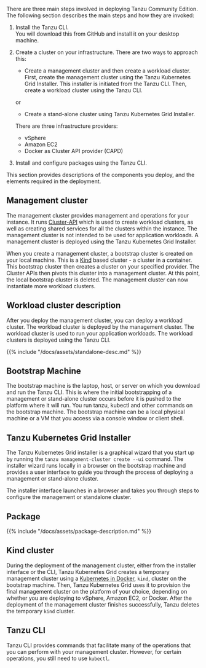 There are three main steps involved in deploying Tanzu Community Edition. The following section describes the main steps and how they are invoked: 

1. Install the Tanzu CLI.  
   You will download this from GitHub and install it on your desktop machine.
2. Create a cluster on your infrastructure. There are two ways to approach this:  
   * Create a management cluster and then create a workload cluster. First, create the management cluster using the Tanzu Kubernetes Grid Installer. This installer is initiated from the Tanzu CLI. Then, create a workload cluster using the Tanzu CLI.   
         
   or  
      
   * Create a stand-alone cluster using Tanzu Kubernetes Grid Installer.

   There are three infrastructure providers:   

    * vSphere
    * Amazon EC2
    * Docker as Cluster API provider (CAPD) 
4. Install and configure packages using the Tanzu CLI.


This section provides descriptions of the components you deploy, and the elements required in the deployment.


## Management cluster
The management cluster provides management and operations for your instance. It runs [Cluster-API](https://cluster-api.sigs.k8s.io/) which is used to create workload clusters, as well as creating shared services for all the clusters within the instance.  The management cluster is not intended to be used for application workloads. A management cluster is deployed using the Tanzu Kubernetes Grid Installer.

When you create a management cluster, a bootstrap cluster is created on your local machine. This is a [Kind](https://kind.sigs.k8s.io/)  based cluster -  a cluster in a container.  This bootstrap cluster then creates a cluster on your specified provider. The Cluster APIs then pivots this cluster into a management cluster. 
At this point, the local bootstrap cluster is deleted.  The management cluster can now instantiate more workload clusters. 

## Workload cluster description

After you deploy the management cluster, you can deploy a workload cluster. The workload cluster is deployed by the management cluster. The workload cluster is used to run your application workloads. The workload clusters is deployed using the Tanzu CLI.

{{% include "/docs/assets/standalone-desc.md" %}}

## Bootstrap Machine
The bootstrap machine is the laptop, host, or server on which you download and run the Tanzu CLI. This is where the initial bootstrapping of a management or stand-alone cluster occurs before it is pushed to the platform where it will run. You run tanzu, kubectl and other commands on the bootstrap machine. The bootstrap machine can be a local physical machine or a VM that you access via a console window or client shell.


## Tanzu Kubernetes Grid Installer
The Tanzu Kubernetes Grid installer is a graphical wizard that you start up by running the ``tanzu management-cluster create --ui`` command. The installer wizard runs locally in a browser on the bootstrap machine and provides a user interface to guide you through the process of deploying a management or stand-alone cluster. 

The installer interface launches in a browser and takes you through steps to configure the management or standalone cluster.



## Package
{{% include "/docs/assets/package-description.md" %}}

## Kind cluster
During the deployment of the management cluster, either from the installer interface or the CLI, Tanzu Kubernetes Grid creates a temporary management cluster using a [Kubernetes in Docker](https://kind.sigs.k8s.io/), `kind`, cluster on the bootstrap machine. Then, Tanzu Kubernetes Grid uses it to provision the final management cluster on the platform of your choice, depending on whether you are deploying to vSphere, Amazon EC2, or Docker. After the deployment of the management cluster finishes successfully, Tanzu deletes the temporary `kind` cluster.

## Tanzu CLI
Tanzu CLI provides commands that facilitate many of the operations that you can perform with your management cluster. However, for certain operations, you still need to use `kubectl`. 